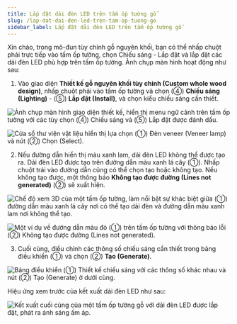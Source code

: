 ```yaml
---
title: Lắp đặt dải đèn LED trên tấm ốp tường gỗ
slug: /lap-dat-dai-den-led-tren-tam-op-tuong-go
sidebar_label: Lắp đặt dải đèn LED trên tấm ốp tường gỗ
---
```


Xin chào, trong mô-đun tùy chỉnh gỗ nguyên khối, bạn có thể nhấp chuột phải trực tiếp vào tấm ốp tường, chọn Chiếu sáng - Lắp đặt và lắp đặt các dải đèn LED phù hợp trên tấm ốp tường. Ảnh chụp màn hình hoạt động như sau:

1. Vào giao diện **Thiết kế gỗ nguyên khối tùy chỉnh (Custom whole wood design)**, nhấp chuột phải vào tấm ốp tường và chọn (④) **Chiếu sáng (Lighting)** - (⑤) **Lắp đặt (Install)**, và chọn kiểu chiếu sáng cần thiết.

![Ảnh chụp màn hình giao diện thiết kế, hiển thị menu ngữ cảnh trên tấm ốp tường với các tùy chọn (④) Chiếu sáng và (⑤) Lắp đặt được đánh dấu.](https://storage.googleapis.com/jegavn_kb/images/6eeade64-8cd7-457d-93db-b4415eb6c7fe.png)

![Cửa sổ thư viện vật liệu hiển thị lựa chọn (①) Đèn veneer (Veneer lamp) và nút (②) Chọn (Select).](https://storage.googleapis.com/jegavn_kb/images/6c7f4a5d-1ad9-4579-905e-734157df6aca.png)

2. Nếu đường dẫn hiển thị màu xanh lam, dải đèn LED không thể được tạo ra. Dải đèn LED được tạo trên đường dẫn màu xanh lá cây (①). Nhấp chuột trái vào đường dẫn cũng có thể chọn tạo hoặc không tạo. Nếu không tạo được, một thông báo **Không tạo được đường (Lines not generated)** (②) sẽ xuất hiện.

![Chế độ xem 3D của một tấm ốp tường, làm nổi bật sự khác biệt giữa (①) đường dẫn màu xanh lá cây nơi có thể tạo dải đèn và đường dẫn màu xanh lam nơi không thể tạo.](https://storage.googleapis.com/jegavn_kb/images/9d9ae19c-693f-4c90-a089-fd98162b5678.png)

![Một ví dụ về đường dẫn màu đỏ (①) trên tấm ốp tường với thông báo lỗi (②) Không tạo được đường (Lines not generated).](https://storage.googleapis.com/jegavn_kb/images/b99c8e26-ca96-4542-bce9-152530a69156.png)

3. Cuối cùng, điều chỉnh các thông số chiếu sáng cần thiết trong bảng điều khiển (①) và chọn (②) **Tạo (Generate)**.

![Bảng điều khiển (①) Thiết kế chiếu sáng với các thông số khác nhau và nút (②) Tạo (Generate) ở dưới cùng.](https://storage.googleapis.com/jegavn_kb/images/6cadd10f-64f7-4942-9fa4-526c500d4d63.png)

Hiệu ứng xem trước của kết xuất dải đèn LED như sau:

![Kết xuất cuối cùng của một tấm ốp tường gỗ với dải đèn LED được lắp đặt, phát ra ánh sáng ấm áp.](https://storage.googleapis.com/jegavn_kb/images/image_1670148182201.png)